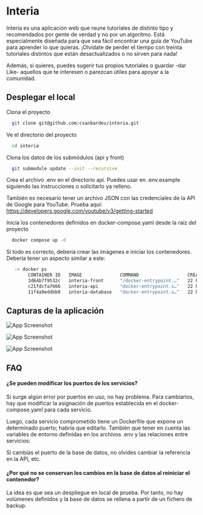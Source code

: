 
# Interia

Interia es una aplicación web que reune tutoriales de distinto tipo y recomendados por gente de verdad y no por un algoritmo. Está especialmente diseñada para que sea fácil encontrar una guía de YouTube para aprender lo que quieras. ¡Olvídate de perder el tiempo con treinta tutoriales distintos que están desactualizados o no sirven para nada!

Además, si quieres, puedes sugerir tus propios tutoriales o guardar -dar Like- aquellos que te interesen o parezcan útiles para apoyar a la comunidad. 


## Desplegar el local

Clona el proyecto

```bash
  git clone git@github.com:csanbardev/interia.git
```

Ve el directorio del proyecto

```bash
  cd interia
```

Clona los datos de los submódulos (api y front)

```bash
  git submodule update --init --recursive
```

Crea el archivo .env en el directorio api. Puedes usar en .env.example siguiendo las instrucciones o solicitarlo ya relleno.

También es necesario tener un archivo JSON con las credenciales de la API de Google para YouTube. Prueba aquí: https://developers.google.com/youtube/v3/getting-started


Inicia los contenedores definidos en docker-compose.yaml desde la raíz del proyecto

```bash
  docker compose up -d    
```

Si todo es correcto, debería crear las imágenes e iniciar los contenedores. Debería tener un aspecto similar a este:

```bash
   -> docker ps
        CONTAINER ID   IMAGE              COMMAND                  CREATED        STATUS         PORTS                                                 NAMES
        3d64b7f9532c   interia-front      "/docker-entrypoint.…"   22 hours ago   Up 2 seconds   0.0.0.0:80->80/tcp, :::80->80/tcp                     interia-front-1
        c21fdcfa7666   interia-api        "docker-entrypoint.s…"   22 hours ago   Up 2 seconds   0.0.0.0:3006->3006/tcp, :::3006->3006/tcp             interia-api-1
        11f4a9eddbb9   interia-database   "docker-entrypoint.s…"   22 hours ago   Up 2 seconds   0.0.0.0:3306->3306/tcp, :::3306->3306/tcp, 3307/tcp   interia-database-1

```

## Capturas de la aplicación

![App Screenshot](https://i.ibb.co/xjQG54V/Screenshot-2024-01-02-at-12-20-26-Interia.png)

![App Screenshot](https://i.ibb.co/DKgzHmR/Screenshot-2024-01-02-at-12-20-49-Interia.png)

![App Screenshot](https://i.ibb.co/dJNP28L/Screenshot-2024-01-02-at-12-21-01-Interia.png)


## FAQ

#### ¿Se pueden modificar los puertos de los servicios?

Si surge algún error por puertos en uso, no hay problema. Para cambiarlos, hay que modificar la asignación de puertos establecida en el docker-compose.yaml para cada servicio.

Luego, cada servicio comprometido tiene un Dockerfile que expone un determinado puerto; habría que editarlo. También que tener en cuenta las variables de entorno definidas en los archivos .env y las relaciones entre servicios:

Si cambias el puerto de la base de datos, no olvides cambiar la referencia en la API, etc.

#### ¿Por qué no se conservan los cambios en la base de datos al reiniciar el contenedor?

La idea es que sea un despliegue en local de prueba. Por tanto, no hay volúmenes definidos y la base de datos se rellena a partir de un fichero de backup.


